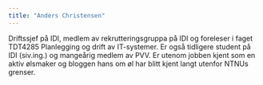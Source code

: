 ```yaml
---
title: "Anders Christensen"
---
```


Driftssjef på IDI, medlem av rekrutteringsgruppa på IDI og foreleser i faget TDT4285 Planlegging og drift av IT-systemer. Er også tidligere student på IDI (siv.ing.) og mangeårig medlem av PVV.
Er utenom jobben kjent som en aktiv ølsmaker og bloggen hans om øl har blitt kjent langt utenfor NTNUs grenser.